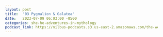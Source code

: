 ```yaml
---
layout: post
title:  "03 Pygmalion & Galatea"
date:   2023-07-09 06:03:00 -0500
categories: she-he-adventures-in-mythology
podcast_link: https://nilbus-podcasts.s3.us-east-2.amazonaws.com/the-well-trained-mind/She%20&%20He%20-%20Adventures%20in%20Mythology/03%20Pygmalion%20&%20Galatea.mp3
---
```

